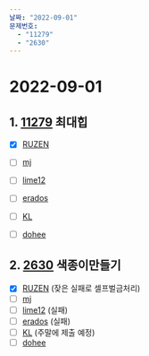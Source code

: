 ```yaml
---
날짜: "2022-09-01"
문제번호: 
  - "11279"
  - "2630"
---
```


# 2022-09-01

## 1. [11279](https://www.acmicpc.net/problem/11279) 최대힙

- [X] [RUZEN](./11279_RUZEN.md) 
- [ ] [mj](./11279_mj.md)
- [ ] [lime12](./11279_lime12.md)
- [ ] [erados](./11279_erados.md)
- [ ] [KL](./11279_KL.md)
- [ ] [dohee](./11279_dohee.md)


## 2. [2630](https://www.acmicpc.net/problem/2630) 색종이만들기

- [X] [RUZEN](./2630_RUZEN.md) (잦은 실패로 셀프벌금처리)
- [ ] [mj](./2630_mj.md)
- [ ] [lime12](./2630_lime12.md) (실패)
- [ ] [erados](./2630_erados.md) (실패)
- [ ] [KL](./2630_KL.md) (주말에 제출 예정)
- [ ] [dohee](./2630_dohee.md)

